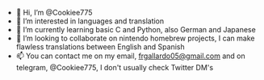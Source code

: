 - 👋 Hi, I’m @Cookiee775
- 👀 I’m interested in languages and translation
- 🌱 I’m currently learning basic C and Python, also German and Japanese
- 💞️ I’m looking to collaborate on nintendo homebrew projects, I can make flawless translations between English and Spanish
- 📫 You can contact me on my email, frgallardo05@gmail.com and on telegram, @Cookiee775, I don't usually check Twitter DM's

<!---
Cookiee775/Cookiee775 is a ✨ special ✨ repository because its `README.md` (this file) appears on your GitHub profile.
You can click the Preview link to take a look at your changes.
--->
